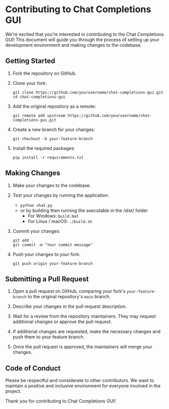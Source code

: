 # Contributing to Chat Completions GUI

We're excited that you're interested in contributing to the Chat Completions GUI! This document will guide you through the process of setting up your development environment and making changes to the codebase.

## Getting Started

1. Fork the repository on GitHub.

2. Clone your fork:

    `git clone https://github.com/yourusername/chat-completions-gui.git`\
    `cd chat-completions-gui`

3. Add the original repository as a remote:

    `git remote add upstream https://github.com/yourusername/chat-completions-gui.git`

4. Create a new branch for your changes:

    `git checkout -b your-feature-branch`

5. Install the required packages:

    `pip install -r requirements.txt`

## Making Changes

1. Make your changes to the codebase.

2. Test your changes by running the application:
   - `python chat.py`
   - or by building then running the executable in the /dist/ folder
     - For Windows: `build.bat`
     - For Linux / macOS: `./build.sh`

3. Commit your changes:

    `git add .`\
    `git commit -m "Your commit message"`

4. Push your changes to your fork:

    `git push origin your-feature-branch`

## Submitting a Pull Request

1. Open a pull request on GitHub, comparing your fork's `your-feature-branch` to the original repository's `main` branch.

2. Describe your changes in the pull request description.

3. Wait for a review from the repository maintainers. They may request additional changes or approve the pull request.

4. If additional changes are requested, make the necessary changes and push them to your feature branch.

5. Once the pull request is approved, the maintainers will merge your changes.

## Code of Conduct

Please be respectful and considerate to other contributors. We want to maintain a positive and inclusive environment for everyone involved in the project.

Thank you for contributing to Chat Completions GUI!